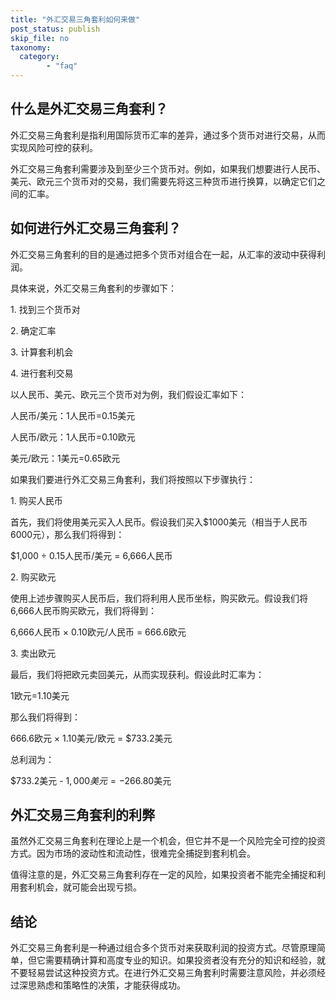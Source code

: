 ```yaml
---
title: "外汇交易三角套利如何来做"
post_status: publish
skip_file: no
taxonomy:
  category:
        - "faq"
---
```


## 什么是外汇交易三角套利？

外汇交易三角套利是指利用国际货币汇率的差异，通过多个货币对进行交易，从而实现风险可控的获利。

外汇交易三角套利需要涉及到至少三个货币对。例如，如果我们想要进行人民币、美元、欧元三个货币对的交易，我们需要先将这三种货币进行换算，以确定它们之间的汇率。

## 如何进行外汇交易三角套利？

外汇交易三角套利的目的是通过把多个货币对组合在一起，从汇率的波动中获得利润。

具体来说，外汇交易三角套利的步骤如下：

1\. 找到三个货币对

2\. 确定汇率

3\. 计算套利机会

4\. 进行套利交易

以人民币、美元、欧元三个货币对为例，我们假设汇率如下：

人民币/美元：1人民币=0.15美元

人民币/欧元：1人民币=0.10欧元

美元/欧元：1美元=0.65欧元

如果我们要进行外汇交易三角套利，我们将按照以下步骤执行：

1\. 购买人民币

首先，我们将使用美元买入人民币。假设我们买入$1000美元（相当于人民币6000元），那么我们将得到：

$1,000 ÷ 0.15人民币/美元 = 6,666人民币

2\. 购买欧元

使用上述步骤购买人民币后，我们将利用人民币坐标，购买欧元。假设我们将6,666人民币购买欧元，我们将得到：

6,666人民币 × 0.10欧元/人民币 = 666.6欧元

3\. 卖出欧元

最后，我们将把欧元卖回美元，从而实现获利。假设此时汇率为：

1欧元=1.10美元

那么我们将得到：

666.6欧元 × 1.10美元/欧元 = $733.2美元

总利润为：

$733.2美元 - $1,000美元 = -$266.80美元

## 外汇交易三角套利的利弊

虽然外汇交易三角套利在理论上是一个机会，但它并不是一个风险完全可控的投资方式。因为市场的波动性和流动性，很难完全捕捉到套利机会。

值得注意的是，外汇交易三角套利存在一定的风险，如果投资者不能完全捕捉和利用套利机会，就可能会出现亏损。

## 结论

外汇交易三角套利是一种通过组合多个货币对来获取利润的投资方式。尽管原理简单，但它需要精确计算和高度专业的知识。如果投资者没有充分的知识和经验，就不要轻易尝试这种投资方式。在进行外汇交易三角套利时需要注意风险，并必须经过深思熟虑和策略性的决策，才能获得成功。
